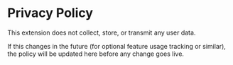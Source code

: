 # Privacy Policy

This extension does not collect, store, or transmit any user data.

If this changes in the future (for optional feature usage tracking or similar), the policy will be updated here before any change goes live.


<!--
If we decide to track feature usage, we will use this privacy policy below.

# ChatGPT Custom Shortcuts Pro Privacy Policy

ChatGPT Custom Shortcuts Pro collects anonymized feature usage data to improve the extension.

## Data Collected

- Feature names (e.g., "Copy All Responses")
- Usage counts
- Timestamps
- Anonymous, randomly generated client ID

## Data Usage

Data is used solely to analyze feature popularity and improve the extension. No personally identifiable information is collected. Data is sent securely to Google Analytics 4.

## User Privacy

We are committed to user privacy. Data is anonymized and aggregated. No personal information is required to use the extension. Data is stored indefinitely.
-->
